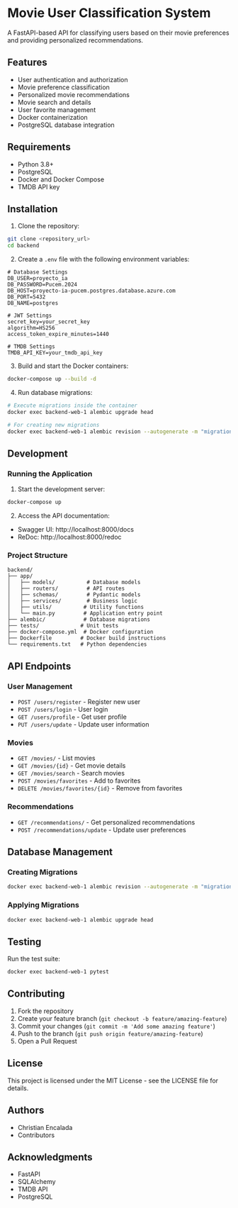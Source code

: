 # Movie User Classification System

A FastAPI-based API for classifying users based on their movie preferences and providing personalized recommendations.

## Features

- User authentication and authorization
- Movie preference classification
- Personalized movie recommendations
- Movie search and details
- User favorite management
- Docker containerization
- PostgreSQL database integration

## Requirements

- Python 3.8+
- PostgreSQL
- Docker and Docker Compose
- TMDB API key

## Installation

1. Clone the repository:
```sh
git clone <repository_url>
cd backend
```

2. Create a `.env` file with the following environment variables:
```properties
# Database Settings
DB_USER=proyecto_ia
DB_PASSWORD=Pucem.2024
DB_HOST=proyecto-ia-pucem.postgres.database.azure.com
DB_PORT=5432
DB_NAME=postgres

# JWT Settings
secret_key=your_secret_key
algorithm=HS256
access_token_expire_minutes=1440

# TMDB Settings
TMDB_API_KEY=your_tmdb_api_key
```

3. Build and start the Docker containers:
```sh
docker-compose up --build -d
```

4. Run database migrations:
```sh
# Execute migrations inside the container
docker exec backend-web-1 alembic upgrade head

# For creating new migrations
docker exec backend-web-1 alembic revision --autogenerate -m "migration_name"
```

## Development

### Running the Application

1. Start the development server:
```sh
docker-compose up
```

2. Access the API documentation:
- Swagger UI: http://localhost:8000/docs
- ReDoc: http://localhost:8000/redoc

### Project Structure
```
backend/
├── app/
│   ├── models/          # Database models
│   ├── routers/         # API routes
│   ├── schemas/         # Pydantic models
│   ├── services/        # Business logic
│   ├── utils/          # Utility functions
│   └── main.py         # Application entry point
├── alembic/            # Database migrations
├── tests/             # Unit tests
├── docker-compose.yml  # Docker configuration
├── Dockerfile         # Docker build instructions
└── requirements.txt   # Python dependencies
```

## API Endpoints

### User Management
- `POST /users/register` - Register new user
- `POST /users/login` - User login
- `GET /users/profile` - Get user profile
- `PUT /users/update` - Update user information

### Movies
- `GET /movies/` - List movies
- `GET /movies/{id}` - Get movie details
- `GET /movies/search` - Search movies
- `POST /movies/favorites` - Add to favorites
- `DELETE /movies/favorites/{id}` - Remove from favorites

### Recommendations
- `GET /recommendations/` - Get personalized recommendations
- `POST /recommendations/update` - Update user preferences

## Database Management

### Creating Migrations
```sh
docker exec backend-web-1 alembic revision --autogenerate -m "migration_description"
```

### Applying Migrations
```sh
docker exec backend-web-1 alembic upgrade head
```

## Testing

Run the test suite:
```sh
docker exec backend-web-1 pytest
```

## Contributing

1. Fork the repository
2. Create your feature branch (`git checkout -b feature/amazing-feature`)
3. Commit your changes (`git commit -m 'Add some amazing feature'`)
4. Push to the branch (`git push origin feature/amazing-feature`)
5. Open a Pull Request

## License

This project is licensed under the MIT License - see the LICENSE file for details.

## Authors

- Christian Encalada
- Contributors

## Acknowledgments

- FastAPI
- SQLAlchemy
- TMDB API
- PostgreSQL